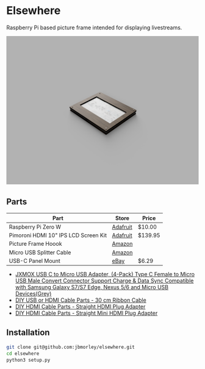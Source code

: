 # Elsewhere

Raspberry Pi based picture frame intended for displaying livestreams.

![Render](images/render.png)

## Parts

| **Part**                             | **Store**                                               | **Price** |
| ------------------------------------ | ------------------------------------------------------- | --------- |
| Raspberry Pi Zero W                  | [Adafruit](https://www.adafruit.com/product/3400)       | $10.00    |
| Pimoroni HDMI 10" IPS LCD Screen Kit | [Adafruit](https://www.adafruit.com/product/4337)       | $139.95   |
| Picture Frame Hoook                  | [Amazon](https://www.amazon.com/gp/product/B07GLCXVZZ/) |           |
| Micro USB Splitter Cable             | [Amazon](https://www.amazon.com/gp/product/B017OPOG58/) |           |
| USB-C Panel Mount                    | [eBay](https://www.ebay.com/itm/143134180140)           | $6.29     |


- [JXMOX USB C to Micro USB Adapter, (4-Pack) Type C Female to Micro USB Male Convert Connector Support Charge & Data Sync Compatible with Samsung Galaxy S7/S7 Edge, Nexus 5/6 and Micro USB Devices(Grey)](https://www.amazon.com/gp/product/B07GH5KJH2/)
- [DIY USB or HDMI Cable Parts - 30 cm Ribbon Cable](https://www.adafruit.com/product/3562)
- [DIY HDMI Cable Parts - Straight HDMI Plug Adapter](https://www.adafruit.com/product/3548)
- [DIY HDMI Cable Parts - Straight Mini HDMI Plug Adapter](https://www.adafruit.com/product/3552)

## Installation

```bash
git clone git@github.com:jbmorley/elsewhere.git
cd elsewhere
python3 setup.py
```

